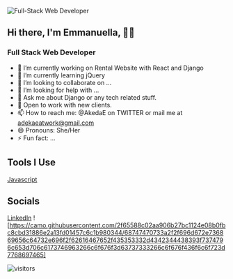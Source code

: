 ![Full-Stack Web Developer](https://user-images.githubusercontent.com/70539937/168696661-cabdebc1-fe70-46fd-8281-7d1e21a15793.png)
## Hi there, I'm Emmanuella, 👋🏾 
### Full Stack Web Developer

- 🔭 I’m currently working on Rental Website with React and Django
- 🌱 I’m currently learning jQuery
- 👯 I’m looking to collaborate on ...
- 🤔 I’m looking for help with ...
- 💬 Ask me about Django or any tech related stuff.
- 🧳 Open to work with new clients.
- 📫 How to reach me: @AkedaE on TWITTER or mail me at adekaeatwork@gmail.com
- 😄 Pronouns: She/Her
- ⚡ Fun fact: ...

## Tools I Use
[Javascript](https://camo.githubusercontent.com/93c855ae825c1757f3426f05a05f4949d3b786c5b22d0edb53143a9e8f8499f6/68747470733a2f2f696d672e736869656c64732e696f2f62616467652f4a6176615363726970742d3332333333303f7374796c653d666f722d7468652d6261646765266c6f676f3d6a617661736372697074266c6f676f436f6c6f723d463744463145)

## Socials
[LinkedIn](https://www.linkedin.com/in/emmanuella-adeka-60906b230/)
![https://camo.githubusercontent.com/2f65588c02aa906b27bc1124e08b0fbc8cbd31886e2a13fd01457c6c1b980344/68747470733a2f2f696d672e736869656c64732e696f2f62616467652f435353332d4342344438393f7374796c653d706c6173746963266c6f676f3d63737333266c6f676f436f6c6f723d7768697465]


![visitors](https://visitor-badge.glitch.me/badge?page_id=ella-adeka&left_color=green&right_color=red)
